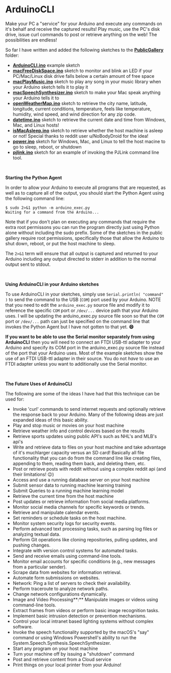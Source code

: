 # ArduinoCLI
Make your PC a "service" for your Arduino and execute any commands on it's behalf and receive the captured results! Play music, use the PC's disk drive, issue curl commands to post or retrieve anything on the web! The possibilities are endless!

So far I have written and added the following sketches to the **[PublicGallery](https://github.com/ripred/ArduinoCLI/tree/main/PublicGallery)** folder:

-   **[ArduinoCLI.ino](https://github.com/ripred/ArduinoCLI/blob/main/PublicGallery/arduinoCLI/arduinoCLI.ino)** example sketch
-   **[macFreeDiskSpace.ino](https://github.com/ripred/ArduinoCLI/blob/main/PublicGallery/macFreeDiskSpace/macFreeDiskSpace.ino)** sketch to monitor and blink an LED if your PC/Mac/Linux disk drive falls below a certain amount of free space
-   **[macPlayMusic.ino](https://github.com/ripred/ArduinoCLI/blob/main/PublicGallery/macPlayMusic/macPlayMusic.ino)** sketch to play any song in your music library when your Arduino sketch tells it to play it
-   **[macSpeechSynthesizer.ino](https://github.com/ripred/ArduinoCLI/blob/main/PublicGallery/macSpeechSynthesizer/macSpeechSynthesizer.ino)** sketch to make your Mac speak anything your Arduino tells it to
-   **[openWeatherMap.ino](https://github.com/ripred/ArduinoCLI/blob/main/PublicGallery/openWeatherMap/openWeatherMap.ino)** sketch to retrieve the city name, latitude, longitude, current conditions, temperature, feels like temperature, humidity, wind speed, and wind direction for any zip code.
-   **[datetime.ino](https://github.com/ripred/ArduinoCLI/blob/main/PublicGallery/datetime/datetime.ino)** sketch to retrieve the current date and time from Windows, Mac, and Linux hosts!
-   **[isMacAsleep.ino](https://github.com/ripred/ArduinoCLI/blob/main/PublicGallery/isMacAsleep/isMacAsleep.ino)** sketch to retrieve whether the host machine is asleep or not! Special thanks to reddit user u/NoBodyDroid for the idea!
-   **[power.ino](https://github.com/ripred/ArduinoCLI/blob/main/PublicGallery/power/power.ino)** sketch for Windows, Mac, and Linux to tell the host macine to go to sleep, reboot, or shutdown
-   **[pjlink.ino](https://github.com/ripred/ArduinoCLI/blob/main/PublicGallery/pjlink/pjlink.ino)** sketch for an example of invoking the PJLink command line tool.

&#160;

**Starting the Python Agent**

In order to allow your Arduino to execute all programs that are requested, as well as to capture all of the output, you should start the Python Agent using the following command line:

```
$ sudo 2>&1 python -m arduino_exec.py
Waiting for a command from the Arduino...
```

Note that if you don't plan on executing any commands that require the extra root permissons you can run the program directly just using Python alone without including the sudo prefix. Some of the sketches in the public gallery require root permissions, specifically those that allow the Arduino to shut down, reboot, or put the host machine to sleep.

The `2>&1` term will ensure that all output is captured and returned to your Arduino including any output directed to stderr in addition to the normal output sent to stdout.

&#160;

**Using ArduinoCLI in your Arduino sketches**

To use ArduinoCLI in your sketches, simply use `Serial.println( "command" )` to send the command to the USB (`COM`) port used by your Arduino. NOTE that you need to edit the `arduino_exec.py` source file and modify it to reference the specific `COM` port or `/dev/...` device path that your Arduino uses. I will be updating the arduino_exec.py source file soon so that the `COM` port or `/dev/...` path can just be specified on the command line that invokes the Python Agent but I have not gotten to that yet. **😄**

**If you want to be able to use the Serial monitor separately from using ArduinoCLI** then you will need to connect an FTDI USB-ttl adapter to your Arduino and specify its COM port in the arduino_exec.py source file instead of the port that your Arduino uses. Most of the example sketches show the use of an FTDI USB-ttl adapter in their source. You do not *have* to use an FTDI adapter unless you want to additionally use the Serial monitor.

&#160;

**The Future Uses of ArduinoCLI**

The following are some of the ideas I have had that this technique can be used for:

* Invoke 'curl' commands to send internet requests and optionally retrieve the response back to your Arduino. Many of the following ideas are just expanded ideas of this basic ability.
* Play and stop music or movies on your host machine
* Retrieve weather info and control devices based on the results
* Retrieve sports updates using public API's such as NHL's and MLB's api's
* Write and retrieve data to files on your host machine and take advantage of it's muchlarger capacity versus an SD card! Basically all file functionality that you can do from the command line like creating files, appending to them, reading them back, and deleting them, etc.
* Post or retrieve posts with reddit without using a complex reddit api (and their limitations! 😉)
* Access and use a running database server on your host machine
* Submit sensor data to running machine learning training
* Submit Queries to a running machine learning model
* Retrieve the current time from the host machine
* Post updates or retrieve information from social media platforms.
* Monitor social media channels for specific keywords or trends.
* Retrieve and manipulate calendar events.
* Set reminders or schedule tasks on the host machine.
* Monitor system security logs for security events.
* Perform advanced text processing tasks, such as parsing log files or analyzing textual data.
* Perform Git operations like cloning repositories, pulling updates, and pushing changes.
* Integrate with version control systems for automated tasks.
* Send and receive emails using command-line tools.
* Monitor email accounts for specific conditions (e.g., new messages from a particular sender).
* Scrape data from websites for information retrieval.
* Automate form submissions on websites.
* Network: Ping a list of servers to check their availability.
* Perform traceroute to analyze network paths.
* Change network configurations dynamically.
* Image and Video Processing\*\*:\*\* Manipulate images or videos using command-line tools.
* Extract frames from videos or perform basic image recognition tasks.
* Implement basic intrusion detection or prevention mechanisms.
* Control your local intranet based lighting systems without complex software.
* Invoke the speech functionality supported by the macOS's "say" command or using Windows Powershell's ability to run the System.Speech.Synthesis.SpeechSynthesizer.
* Start any program on your host machine
* Turn your machine off by issuing a "shutdown" command
* Post and retrieve content from a Cloud service
* Print things on your local printer from your Arduino!

